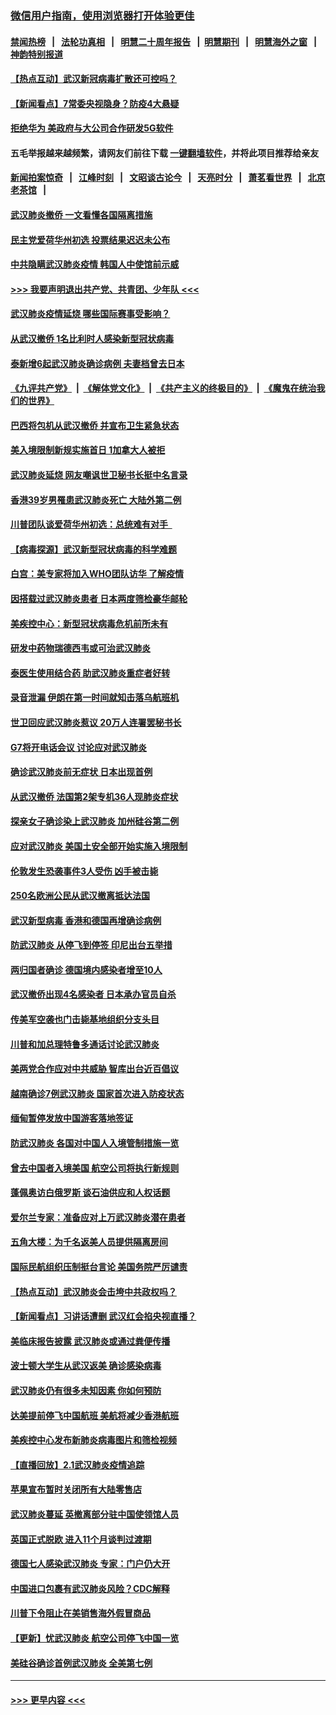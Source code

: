 ### [微信用户指南，使用浏览器打开体验更佳](https://github.com/gfw-breaker/banned-news1/blob/master/indexes/wechat-guide.md?t=0)
#### [禁闻热榜](热点新闻.md?t=0)  &nbsp;&nbsp;|&nbsp;&nbsp; [法轮功真相](https://github.com/gfw-breaker/truth/blob/master/README.md?t=0) &nbsp;&nbsp;|&nbsp;&nbsp; [明慧二十周年报告](https://github.com/gfw-breaker/mh-reports/blob/master/README.md?t=0) &nbsp;&nbsp;|&nbsp;&nbsp;[明慧期刊](https://github.com/gfw-breaker/mh-qikan) &nbsp;&nbsp;|&nbsp;&nbsp; [明慧海外之窗](https://github.com/gfw-breaker/mh-news/blob/master/README.md?t=0) &nbsp;&nbsp;|&nbsp;&nbsp; [神韵特别报道](https://github.com/gfw-breaker/mh-news/blob/master/shenyun.md?t=0)
#### [【热点互动】武汉新冠病毒扩散还可控吗？](../pages/nsc418/n11844750.md?t=02051011) 
#### [【新闻看点】7常委央视隐身？防疫4大悬疑](../pages/nsc418/n11844611.md?t=02051011) 
#### [拒绝华为 美政府与大公司合作研发5G软件](../pages/nsc418/n11844625.md?t=02051011) 
#### 五毛举报越来越频繁，请网友们前往下载 [一键翻墙软件](https://github.com/gfw-breaker/ssr-accounts)，并将此项目推荐给亲友
#### [新闻拍案惊奇](https://github.com/gfw-breaker/banned-news1/blob/master/pages/link4.md) &nbsp;&nbsp;|&nbsp;&nbsp; [江峰时刻](https://github.com/gfw-breaker/banned-news1/blob/master/pages/link4.md) &nbsp;&nbsp;|&nbsp;&nbsp; [文昭谈古论今](https://github.com/gfw-breaker/banned-news1/blob/master/pages/link4.md) &nbsp;&nbsp;|&nbsp;&nbsp; [天亮时分](https://github.com/gfw-breaker/banned-news1/blob/master/pages/link4.md) &nbsp;&nbsp;|&nbsp;&nbsp; [萧茗看世界](https://github.com/gfw-breaker/banned-news1/blob/master/pages/link4.md) &nbsp;&nbsp;|&nbsp;&nbsp; [北京老茶馆](https://github.com/gfw-breaker/banned-news1/blob/master/pages/link4.md) &nbsp;&nbsp;|&nbsp;&nbsp; 
#### [武汉肺炎撤侨 一文看懂各国隔离措施](../pages/nsc418/n11844216.md?t=02051011) 
#### [民主党爱荷华州初选 投票结果迟迟未公布](../pages/nsc418/n11844207.md?t=02051011) 
#### [中共隐瞒武汉肺炎疫情 韩国人中使馆前示威](../pages/nsc418/n11844084.md?t=02051011) 
#### [>>> 我要声明退出共产党、共青团、少年队 <<<](https://github.com/begood0513/goodnews/blob/master/quit/letter.md) 
#### [武汉肺炎疫情延烧 哪些国际赛事受影响？](../pages/nsc418/n11843958.md?t=02051011) 
#### [从武汉撤侨 1名比利时人感染新型冠状病毒](../pages/nsc418/n11843977.md?t=02051011) 
#### [泰新增6起武汉肺炎确诊病例 夫妻档曾去日本](../pages/nsc418/n11843900.md?t=02051011) 
#### [《九评共产党》](https://github.com/begood0513/9ping.md/blob/master/README.md) &nbsp;|&nbsp; [《解体党文化》](../../../../jtdwh.md/blob/master/README.md)  &nbsp;|&nbsp; [《共产主义的终极目的》](../../../../gczydzjmd.md/blob/master/README.md) &nbsp;|&nbsp; [《魔鬼在统治我们的世界》](../../../../mgztzwmdsj.md/blob/master/README.md) 
#### [巴西将包机从武汉撤侨 并宣布卫生紧急状态](../pages/nsc418/n11843418.md?t=02051011) 
#### [美入境限制新规实施首日 1加拿大人被拒](../pages/nsc418/n11843058.md?t=02051011) 
#### [武汉肺炎延烧 网友嘲讽世卫秘书长挺中名言录](../pages/nsc418/n11843056.md?t=02051011) 
#### [香港39岁男罹患武汉肺炎死亡 大陆外第二例](../pages/nsc418/n11843026.md?t=02051011) 
#### [川普团队谈爱荷华州初选：总统难有对手  ](../pages/nsc418/n11842867.md?t=02051011) 
#### [【病毒探源】武汉新型冠状病毒的科学难题](../pages/nsc418/n11842176.md?t=02051011) 
#### [白宫：美专家将加入WHO团队访华 了解疫情](../pages/nsc418/n11842198.md?t=02051011) 
#### [因搭载过武汉肺炎患者 日本两度筛检豪华邮轮](../pages/nsc418/n11842447.md?t=02051011) 
#### [美疾控中心：新型冠状病毒危机前所未有](../pages/nsc418/n11842406.md?t=02051011) 
#### [研发中药物瑞德西韦或可治武汉肺炎](../pages/nsc418/n11842100.md?t=02051011) 
#### [泰医生使用结合药 助武汉肺炎重症者好转](../pages/nsc418/n11842096.md?t=02051011) 
#### [录音泄漏 伊朗在第一时间就知击落乌航班机](../pages/nsc418/n11842002.md?t=02051011) 
#### [世卫回应武汉肺炎惹议 20万人连署罢秘书长](../pages/nsc418/n11841664.md?t=02051011) 
#### [G7将开电话会议 讨论应对武汉肺炎](../pages/nsc418/n11841658.md?t=02051011) 
#### [确诊武汉肺炎前无症状 日本出现首例](../pages/nsc418/n11841567.md?t=02051011) 
#### [从武汉撤侨 法国第2架专机36人现肺炎症状](../pages/nsc418/n11841382.md?t=02051011) 
#### [探亲女子确诊染上武汉肺炎 加州硅谷第二例](../pages/nsc418/n11839784.md?t=02051011) 
#### [应对武汉肺炎 美国土安全部开始实施入境限制](../pages/nsc418/n11839729.md?t=02051011) 
#### [伦敦发生恐袭事件3人受伤 凶手被击毙](../pages/nsc418/n11839442.md?t=02051011) 
#### [250名欧洲公民从武汉撤离抵达法国](../pages/nsc418/n11839438.md?t=02051011) 
#### [武汉新型病毒 香港和德国再增确诊病例](../pages/nsc418/n11839381.md?t=02051011) 
#### [防武汉肺炎 从停飞到停签 印尼出台五举措](../pages/nsc418/n11839282.md?t=02051011) 
#### [两归国者确诊 德国境内感染者增至10人](../pages/nsc418/n11839164.md?t=02051011) 
#### [武汉撤侨出现4名感染者 日本承办官员自杀](../pages/nsc418/n11839044.md?t=02051011) 
#### [传美军空袭也门击毙基地组织分支头目](../pages/nsc418/n11839210.md?t=02051011) 
#### [川普和加总理特鲁多通话讨论武汉肺炎](../pages/nsc418/n11839128.md?t=02051011) 
#### [美两党合作应对中共威胁 智库出台近百倡议](../pages/nsc418/n11838437.md?t=02051011) 
#### [越南确诊7例武汉肺炎 国家首次进入防疫状态](../pages/nsc418/n11838860.md?t=02051011) 
#### [缅甸暂停发放中国游客落地签证](../pages/nsc418/n11838730.md?t=02051011) 
#### [防武汉肺炎 各国对中国人入境管制措施一览](../pages/nsc418/n11838726.md?t=02051011) 
#### [曾去中国者入境美国 航空公司将执行新规则](../pages/nsc418/n11838375.md?t=02051011) 
#### [蓬佩奥访白俄罗斯 谈石油供应和人权话题](../pages/nsc418/n11838242.md?t=02051011) 
#### [爱尔兰专家：准备应对上万武汉肺炎潜在患者](../pages/nsc418/n11837978.md?t=02051011) 
#### [五角大楼：为千名返美人员提供隔离房间](../pages/nsc418/n11837831.md?t=02051011) 
#### [国际民航组织压制挺台言论 美国务院严厉谴责](../pages/nsc418/n11837791.md?t=02051011) 
#### [【热点互动】武汉肺炎会击垮中共政权吗？](../pages/nsc418/n11837779.md?t=02051011) 
#### [【新闻看点】习讲话遭删 武汉红会掐央视直播？](../pages/nsc418/n11837573.md?t=02051011) 
#### [美临床报告披露 武汉肺炎或通过粪便传播](../pages/nsc418/n11837626.md?t=02051011) 
#### [波士顿大学生从武汉返美 确诊感染病毒](../pages/nsc418/n11837580.md?t=02051011) 
#### [武汉肺炎仍有很多未知因素 你如何预防](../pages/nsc418/n11837666.md?t=02051011) 
#### [达美提前停飞中国航班 美航将减少香港航班](../pages/nsc418/n11837649.md?t=02051011) 
#### [美疾控中心发布新肺炎病毒图片和筛检视频](../pages/nsc418/n11837491.md?t=02051011) 
#### [【直播回放】2.1武汉肺炎疫情追踪](../pages/nsc418/n11837232.md?t=02051011) 
#### [苹果宣布暂时关闭所有大陆零售店](../pages/nsc418/n11837097.md?t=02051011) 
#### [武汉肺炎蔓延 英撤离部分驻中国使领馆人员](../pages/nsc418/n11837061.md?t=02051011) 
#### [英国正式脱欧 进入11个月谈判过渡期](../pages/nsc418/n11836911.md?t=02051011) 
#### [德国七人感染武汉肺炎 专家：门户仍大开](../pages/nsc418/n11836344.md?t=02051011) 
#### [中国进口包裹有武汉肺炎风险？CDC解释](../pages/nsc418/n11836321.md?t=02051011) 
#### [川普下令阻止在美销售海外假冒商品](../pages/nsc418/n11836261.md?t=02051011) 
#### [【更新】忧武汉肺炎 航空公司停飞中国一览](../pages/nsc418/n11835931.md?t=02051011) 
#### [美硅谷确诊首例武汉肺炎 全美第七例](../pages/nsc418/n11836093.md?t=02051011) 

----
#### [ >>> 更早内容 <<< ](../indexes/nsc418-earlier.md)
